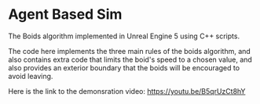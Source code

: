 # Agent Based Sim
 
The Boids algorithm implemented in Unreal Engine 5 using C++ scripts.

The code here implements the three main rules of the boids algorithm, and also contains extra code that limits the boid's speed to a chosen value, and also provides an exterior boundary that the boids will be encouraged to avoid leaving.

Here is the link to the demonsration video: https://youtu.be/B5qrUzCt8hY
